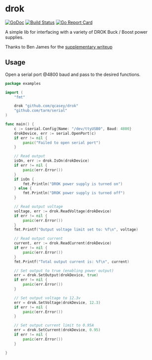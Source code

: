 # drok

[![GoDoc](https://godoc.org/github.com/qcasey/drok?status.svg)](http://godoc.org/github.com/qcasey/drok)
[![Build Status](https://travis-ci.org/qcasey/drok.svg?branch=master)](https://travis-ci.org/qcasey/drok) [![Go Report Card](https://goreportcard.com/badge/github.com/qcasey/drok)](https://goreportcard.com/report/github.com/qcasey/drok)

A simple lib for interfacing with a variety of DROK Buck / Boost
power supplies.

Thanks to Ben James for the [supplementary writeup](https://benjames.io/2018/06/29/secret-uart-on-chinese-dcdc-converters/)

## Usage

Open a serial port @4800 baud and pass to the desired functions.

~~~~go
package examples

import (
    "fmt"

    drok "github.com/qcasey/drok"
    "github.com/tarm/serial"
)

func main() {
    c := &serial.Config{Name: "/dev/ttyUSB0", Baud: 4800}
    drokDevice, err := serial.OpenPort(c)
    if err != nil {
        panic("Failed to open serial port")
    }

    // Read output
    isOn, err := drok.IsOn(drokDevice)
    if err != nil {
        panic(err.Error())
    }
    if isOn {
        fmt.Println("DROK power supply is turned on")
    } else {
        fmt.Println("DROK power supply is turned off")
    }

    // Read output voltage
    voltage, err := drok.ReadVoltage(drokDevice)
    if err != nil {
        panic(err.Error())
    }
    fmt.Printf("Output voltage limit set to: %f\n", voltage)

    // Read output current
    current, err := drok.ReadCurrent(drokDevice)
    if err != nil {
        panic(err.Error())
    }
    fmt.Printf("Total output current is: %f\n", current)

    // Set output to true (enabling power output)
    err = drok.SetOutput(drokDevice, true)
    if err != nil {
        panic(err.Error())
    }

    // Set output voltage to 12.3v
    err = drok.SetVoltage(drokDevice, 12.3)
    if err != nil {
        panic(err.Error())
    }

    // Set output current limit to 0.95A
    err = drok.SetCurrent(drokDevice, 0.95)
    if err != nil {
        panic(err.Error())
    }

}
~~~~

